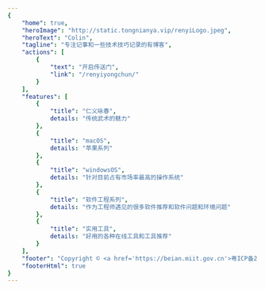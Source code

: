 ```yaml
---
{
    "home": true,
    "heroImage": "http://static.tongnianya.vip/renyiLogo.jpeg",
    "heroText": "Colin",
    "tagline": "专注记事和一些技术技巧记录的有博客",
    "actions": [
        {
            "text": "开启传送门",
            "link": "/renyiyongchun/"
        }
    ],
    "features": [
        {
            "title": "仁义咏春",
            details: "传统武术的魅力"
        },
        {
            "title": "macOS",
            details: "苹果系列"
        },
        {
            "title": "windowsOS",
            details: "针对目前占有市场率最高的操作系统"
        },
        {
            "title": "软件工程系列",
            details: "作为工程师遇见的很多软件推荐和软件问题和环境问题"        
        },
        {
            "title": "实用工具",
            details: "好用的各种在线工具和工具推荐" 
        }
    ],
    "footer": "Copyright © <a href='https://beian.miit.gov.cn'>粤ICP备2021002376号</a>",
    "footerHtml": true
}
---
```

